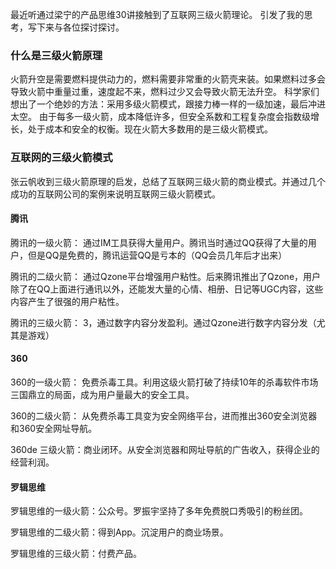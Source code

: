 最近听通过梁宁的产品思维30讲接触到了互联网三级火箭理论。
引发了我的思考，写下来与各位探讨探讨。
### 什么是三级火箭原理
火箭升空是需要燃料提供动力的，燃料需要非常重的火箭壳来装。如果燃料过多会导致火箭中重量过重，速度起不来，燃料过少又会导致火箭无法升空。
科学家们想出了一个绝妙的方法：采用多级火箭模式，跟接力棒一样的一级加速，最后冲进太空。
由于每多一级火箭，成本降低许多，但安全系数和工程复杂度会指数级增长，处于成本和安全的权衡。现在火箭大多数用的是三级火箭模式。
### 互联网的三级火箭模式
张云帆收到三级火箭原理的启发，总结了互联网三级火箭的商业模式。并通过几个成功的互联网公司的案例来说明互联网三级火箭模式。
#### 腾讯
腾讯的一级火箭：
通过IM工具获得大量用户。腾讯当时通过QQ获得了大量的用户，但是QQ是免费的，腾讯运营QQ是亏本的（QQ会员几年后才出来）  

腾讯的二级火箭：
通过Qzone平台增强用户粘性。后来腾讯推出了Qzone，用户除了在QQ上面进行通讯以外，还能发大量的心情、相册、日记等UGC内容，这些内容产生了很强的用户粘性。

腾讯的三级火箭：
3，通过数字内容分发盈利。通过Qzone进行数字内容分发（尤其是游戏）
#### 360
360的一级火箭：
免费杀毒工具。利用这级火箭打破了持续10年的杀毒软件市场三国鼎立的局面，成为用户量最大的安全工具。

360的二级火箭：
从免费杀毒工具变为安全网络平台，进而推出360安全浏览器和360安全网址导航。

360de 三级火箭：商业闭环。从安全浏览器和网址导航的广告收入，获得企业的经营利润。
#### 罗辑思维
罗辑思维的一级火箭：公众号。罗振宇坚持了多年免费脱口秀吸引的粉丝团。

罗辑思维的二级火箭：得到App。沉淀用户的商业场景。

罗辑思维的三级火箭：付费产品。

<!--stackedit_data:
eyJoaXN0b3J5IjpbMTA4OTc4MDExNiwtMzA5Mjc3MjAsMTA1Nz
A4MDkzOV19
-->